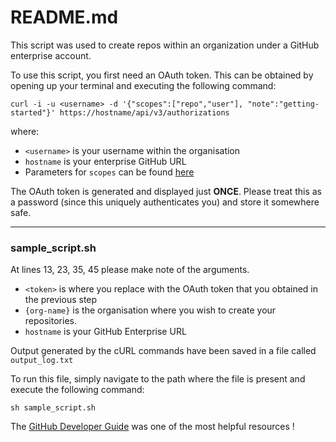 # README.md

This script was used to create repos within an organization under a GitHub enterprise account.

To use this script, you first need an OAuth token. This can be obtained by opening up your terminal and executing the following command:

`curl -i -u <username> -d '{"scopes":["repo","user"], "note":"getting-started"}' https://hostname/api/v3/authorizations`

where:

* `<username>` is your username within the organisation
* `hostname` is your enterprise GitHub URL
* Parameters for `scopes` can be found [here](https://developer.github.com/apps/building-integrations/setting-up-and-registering-oauth-apps/about-scopes-for-oauth-apps/)

The OAuth token is generated and displayed just **ONCE**. Please treat this as a password (since this uniquely authenticates you) and store it somewhere safe.

- - - - - - - - - - - - - - - - - - - - - - - - - - - - - - - - - - - - - - - - - - - - - - - - - -

### sample_script.sh

At lines 13, 23, 35, 45 please make note of the arguments. 

* `<token>` is where you replace with the OAuth token that you obtained in the previous step
* `{org-name}` is the organisation where you wish to create your repositories.
* `hostname` is your GitHub Enterprise URL

Output generated by the cURL commands have been saved in a file called `output_log.txt`

To run this file, simply navigate to the path where the file is present and execute the following command:

`sh sample_script.sh`

The [GitHub Developer Guide](https://developer.github.com/v3/guides/getting-started/) was one of the most helpful resources !
